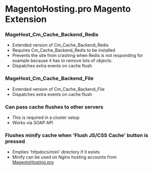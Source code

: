 # MagentoHosting.pro Magento Extension

### MageHost_Cm_Cache_Backend_Redis
* Extended version of Cm_Cache_Backend_Redis
* Requires Cm_Cache_Backend_Redis to be installed
* Prevents the site from crashing when Redis is not responding for example because it has to remove lots of objects.
* Dispatches extra events on cache flush

### MageHost_Cm_Cache_Backend_File
* Extended version of Cm_Cache_Backend_File
* Dispatches extra events on cache flush

### Can pass cache flushes to other servers
* This is required in a cluster setup
* Works via SOAP API

### Flushes minify cache when 'Flush JS/CSS Cache' button is pressed
* Empties 'httpdocs/mini' directory if it exists
* Minify can be used on Nginx hosting accounts from [MagentoHosting.pro](https://magentohosting.pro)